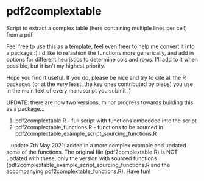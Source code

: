 # pdf2complextable
Script to extract a complex table (here containing multiple lines per cell) from a pdf

Feel free to use this as a template, feel even freer to help me convert it into a package :)
I'd like to refashion the functions more generically, and add in options for different heuristics to determine cols and rows.
I'll add to it when possible, but it isn't my highest priority. 

Hope you find it useful. 
If you do, please be nice and try to cite all the R packages (or at the very least, the key ones contributed by plebs) you use in the main text of every manuscript you submit :)

UPDATE: there are now two versions, minor progress towards building this as a package...
1) pdf2complextable.R - full script with functions embedded into the script
2) pdf2complextable_functions.R - functions to be sourced in pdf2complextable_example_script_sourcing_functions.R

...update 7th May 2021: added in a more complex example and updated some of the functions. The original file (pdf2complextable.R) is NOT updated with these, only the version with sourced functions (pdf2complextable_example_script_sourcing_functions.R and the accompanying pdf2complextable_functions.R). Have fun!
